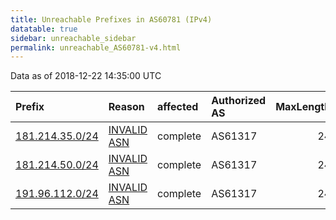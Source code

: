 ```yaml
---
title: Unreachable Prefixes in AS60781 (IPv4)
datatable: true
sidebar: unreachable_sidebar
permalink: unreachable_AS60781-v4.html
---
```


Data as of 2018-12-22 14:35:00 UTC


<div class="datatable-begin"></div>

| Prefix                                                   | Reason                                                                                                 | affected   | Authorized AS   |   MaxLength | Anchor                                         |   unreachable /24s |
|:---------------------------------------------------------|:-------------------------------------------------------------------------------------------------------|:-----------|:----------------|------------:|:-----------------------------------------------|-------------------:|
| [181.214.35.0/24](https://stat.ripe.net/181.214.35.0/24) | [INVALID ASN](https://rpki-validator.ripe.net/announcement-preview?asn=AS60781&prefix=181.214.35.0/24) | complete   | AS61317         |          24 | [LACNIC](unreachable_LACNIC_RPKI_Root-v4.html) |                  1 |
| [181.214.50.0/24](https://stat.ripe.net/181.214.50.0/24) | [INVALID ASN](https://rpki-validator.ripe.net/announcement-preview?asn=AS60781&prefix=181.214.50.0/24) | complete   | AS61317         |          24 | [LACNIC](unreachable_LACNIC_RPKI_Root-v4.html) |                  1 |
| [191.96.112.0/24](https://stat.ripe.net/191.96.112.0/24) | [INVALID ASN](https://rpki-validator.ripe.net/announcement-preview?asn=AS60781&prefix=191.96.112.0/24) | complete   | AS61317         |          24 | [LACNIC](unreachable_LACNIC_RPKI_Root-v4.html) |                  1 |

<div class="datatable-end"></div>